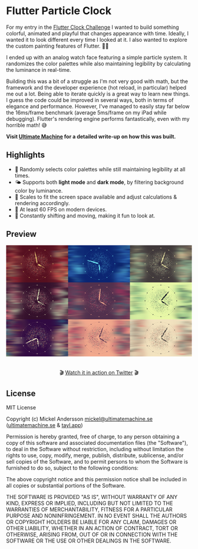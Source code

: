 # Flutter Particle Clock

For my entry in the [Flutter Clock Challenge](https://flutter.dev/clock) I wanted to build something colorful, animated and playful that changes appearance with time. Ideally, I wanted it to look different every time I looked at it. I also wanted to explore the custom painting features of Flutter. 👨‍🎨

I ended up with an analog watch face featuring a simple particle system. It randomizes the color palettes while also maintaining legibility by calculating the luminance in real-time.

Building this was a bit of a struggle as I'm not very good with math, but the framework and the developer experience (hot reload, in particular) helped me out a lot. Being able to iterate quickly is a great way to learn new things. I guess the code could be improved in several ways, both in terms of elegance and performance. However, I've managed to easily stay far below the 16ms/frame benchmark (average 5ms/frame on my iPad while debugging). Flutter's rendering engine performs fantastically, even with my horrible math! 😅

**Visit [Ultimate Machine](https://ultimatemachine.se/articles/how-i-created-a-particle-clock-and-won-the-flutterclock-challenge/) for a detailed write-up on how this was built.**

## Highlights

  - 🎨 Randomly selects color palettes while still maintaining legibility at all times.
  - 🌤 Supports both **light mode** and **dark mode**, by filtering background color by luminance.
  - 📱 Scales to fit the screen space available and adjust calculations & rendering accordingly.
  - 🚀 At least 60 FPS on modern devices.
  - 🌈 Constantly shifting and moving, making it fun to look at.
  
## Preview

<div align="center">
  <img src="particle-clock-montage-min.png" />
</div>
<p align="center">
  <br/>
  🎬 <a href="https://twitter.com/Miickel/status/1219311659984080897">Watch it in action on Twitter</a> 🎬
</p>


## License

MIT License

Copyright (c) Mickel Andersson <mickel@ultimatemachine.se> ([ultimatemachine.se](https://ultimatemachine.se) & [tayl.app](https://tayl.app))

Permission is hereby granted, free of charge, to any person obtaining a copy of this software and associated documentation files (the "Software"), to deal in the Software without restriction, including without limitation the rights to use, copy, modify, merge, publish, distribute, sublicense, and/or sell copies of the Software, and to permit persons to whom the Software is furnished to do so, subject to the following conditions:

The above copyright notice and this permission notice shall be included in all copies or substantial portions of the Software.

THE SOFTWARE IS PROVIDED "AS IS", WITHOUT WARRANTY OF ANY KIND, EXPRESS OR IMPLIED, INCLUDING BUT NOT LIMITED TO THE WARRANTIES OF MERCHANTABILITY, FITNESS FOR A PARTICULAR PURPOSE AND NONINFRINGEMENT. IN NO EVENT SHALL THE AUTHORS OR COPYRIGHT HOLDERS BE LIABLE FOR ANY CLAIM, DAMAGES OR OTHER LIABILITY, WHETHER IN AN ACTION OF CONTRACT, TORT OR OTHERWISE, ARISING FROM, OUT OF OR IN CONNECTION WITH THE SOFTWARE OR THE USE OR OTHER DEALINGS IN THE SOFTWARE.
